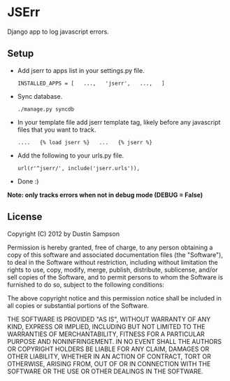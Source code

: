 #  JSErr

  
Django app to log javascript errors.  
    
##  Setup  
    
+ Add jserr to apps list in your settings.py file.


    `INSTALLED_APPS = [  
    ...,  
    'jserr',  
     ...,  
    ]`  

+ Sync database.
    
    `./manage.py syncdb`

+ In your template file add jserr template tag, likely before any javascript files that you want to track.

    `....  
    {% load jserr %}  
    ...  
    {% jserr %}`  

+ Add the following to your urls.py file.
    
    `url(r'^jserr/', include('jserr.urls')),`
    
+ Done :)
  
**Note: only tracks errors when not in debug mode (DEBUG = False)**  
  
## License  

Copyright (C) 2012 by Dustin Sampson

Permission is hereby granted, free of charge, to any person obtaining a copy of this software and associated documentation files (the "Software"), to deal in the Software without restriction, including without limitation the rights to use, copy, modify, merge, publish, distribute, sublicense, and/or sell copies of the Software, and to permit persons to whom the Software is furnished to do so, subject to the following conditions:

The above copyright notice and this permission notice shall be included in all copies or substantial portions of the Software.

THE SOFTWARE IS PROVIDED "AS IS", WITHOUT WARRANTY OF ANY KIND, EXPRESS OR IMPLIED, INCLUDING BUT NOT LIMITED TO THE WARRANTIES OF MERCHANTABILITY, FITNESS FOR A PARTICULAR PURPOSE AND NONINFRINGEMENT. IN NO EVENT SHALL THE AUTHORS OR COPYRIGHT HOLDERS BE LIABLE FOR ANY CLAIM, DAMAGES OR OTHER LIABILITY, WHETHER IN AN ACTION OF CONTRACT, TORT OR OTHERWISE, ARISING FROM, OUT OF OR IN CONNECTION WITH THE SOFTWARE OR THE USE OR OTHER DEALINGS IN THE SOFTWARE.